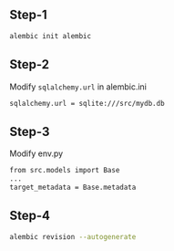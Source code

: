 ## Step-1

```bash
alembic init alembic
```

## Step-2

Modify `sqlalchemy.url` in alembic.ini

```bash
sqlalchemy.url = sqlite:///src/mydb.db
```

## Step-3

Modify env.py

```bash
from src.models import Base
...
target_metadata = Base.metadata
```

## Step-4

```bash
alembic revision --autogenerate
```
